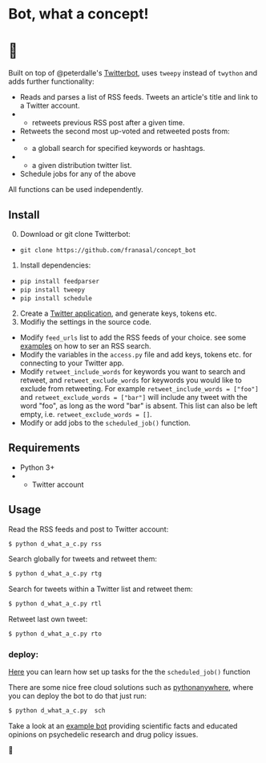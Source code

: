  #  Bot, what a concept! 
 
 # :cactus:

Built on top of @peterdalle's [Twitterbot](https://github.com/peterdalle/twitterbot), uses `tweepy` instead of `twython` and adds further functionality: 

* Reads and parses a list of RSS feeds. Tweets an article's title and link to a Twitter account.
* * retweets previous RSS post after a given time. 
* Retweets the second most up-voted and retweeted posts from:
* * a globall search for specified keywords or hashtags.
* * a given distribution twitter list.
* Schedule jobs for any of the above 

All functions can be used independently.

## Install

0. Download or git clone Twitterbot:
- `git clone https://github.com/franasal/concept_bot`
1. Install dependencies:
- `pip install feedparser`
- `pip install tweepy`
- `pip install schedule`
2. Create a [Twitter application](https://apps.twitter.com/), and generate keys, tokens etc.
3. Modifiy the settings in the source code.
- Modify `feed_urls` list to add the RSS feeds of your choice. see some [examples](https://github.com/roblanf/phypapers) on how to ser an RSS search.
- Modify the variables in the `access.py` file and add keys, tokens etc. for connecting to your Twitter app.
- Modify `retweet_include_words` for keywords you want to search and retweet, and `retweet_exclude_words` for keywords you would like to exclude from retweeting. For example `retweet_include_words = ["foo"]` and `retweet_exclude_words = ["bar"]` will include any tweet with the word "foo", as long as the word "bar" is absent. This list can also be left empty, i.e. `retweet_exclude_words = []`.
- Modify or add jobs to the `scheduled_job()` function.

## Requirements
* Python 3+
* * Twitter account

## Usage

Read the RSS feeds and post to Twitter account:

```bash
$ python d_what_a_c.py rss   
```

Search globally for tweets and retweet them:

```bash
$ python d_what_a_c.py rtg
```
Search for tweets within a Twitter list and retweet them:

```bash
$ python d_what_a_c.py rtl
```
Retweet last own tweet:

```bash
$ python d_what_a_c.py rto 
```
### deploy:

[Here](https://schedule.readthedocs.io/en/stable/) you can learn how set up tasks for the the `scheduled_job()` function

There are some nice free cloud solutions such as [pythonanywhere](https://www.pythonanywhere.com/), where you can deploy the bot
to do that just run:

```bash
$ python d_what_a_c.py  sch
```

Take a look at an [example bot](https://twitter.com/drugSciBot) providing scientific facts and educated opinions on psychedelic research and drug policy issues.

:hibiscus:
